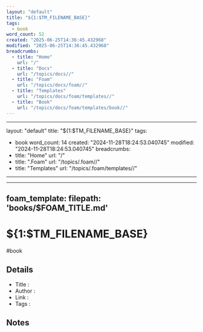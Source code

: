 ```yaml
---
layout: "default"
title: "${1:$TM_FILENAME_BASE}"
tags:
  - book
word_count: 52
created: "2025-06-25T14:36:45.432968"
modified: "2025-06-25T14:36:45.432968"
breadcrumbs:
  - title: "Home"
    url: "/"
  - title: "Docs"
    url: "/topics/docs//"
  - title: "Foam"
    url: "/topics/docs/foam//"
  - title: "Templates"
    url: "/topics/docs/foam/templates//"
  - title: "Book"
    url: "/topics/docs/foam/templates/book//"
---
```

---
layout: "default"
title: "${1:$TM_FILENAME_BASE}"
tags:
  - book
word_count: 14
created: "2024-11-28T18:24:53.040745"
modified: "2024-11-28T18:24:53.040745"
breadcrumbs:
  - title: "Home"
    url: "/"
  - title: ".Foam"
    url: "/topics/.foam//"
  - title: "Templates"
    url: "/topics/.foam/templates//"
---
---
foam_template:
  filepath: 'books/$FOAM_TITLE.md'
---
# ${1:$TM_FILENAME_BASE}

#book

## Details

- Title   :
- Author  :
- Link    :
- Tags    :

## Notes
